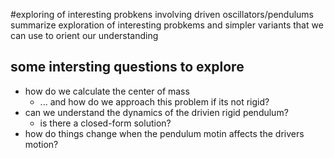 #exploring of interesting probkens involving driven oscillators/pendulums 
summarize exploration of interesting probkems and simpler variants that we can use to orient our understanding

## some intersting questions to explore
- how do we calculate the center of mass
  - ... and how do we approach this problem if its not rigid?
- can we understand the dynamics of the drivien rigid pendulum?
  - is there a closed-form solution?
- how do things change when the pendulum motin affects the drivers motion?
